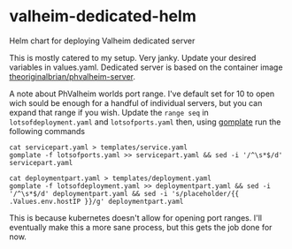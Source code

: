 # valheim-dedicated-helm
Helm chart for deploying Valheim dedicated server

This is mostly catered to my setup. Very janky. Update your desired variables in values.yaml. Dedicated server is based on the container image [theoriginalbrian/phvalheim-server](https://github.com/brianmiller/phvalheim-server).

A note about PhValheim worlds port range. I've default set for 10 to open wich sould be enough for a handful of individual servers, but you can expand that range if you wish. Update the `range seq` in `lotsofdeployment.yaml` and `lotsofports.yaml` then, using [gomplate](https://docs.gomplate.ca/installing/) run the following commands

```
cat servicepart.yaml > templates/service.yaml
gomplate -f lotsofports.yaml >> servicepart.yaml && sed -i '/^\s*$/d' servicepart.yaml

cat deploymentpart.yaml > templates/deployment.yaml
gomplate -f lotsofdeployment.yaml >> deploymentpart.yaml && sed -i '/^\s*$/d' deploymentpart.yaml && sed -i 's/placeholder/{{ .Values.env.hostIP }}/g' deploymentpart.yaml
```
This is because kubernetes doesn't allow for opening port ranges. I'll eventually make this a more sane process, but this gets the job done for now.


